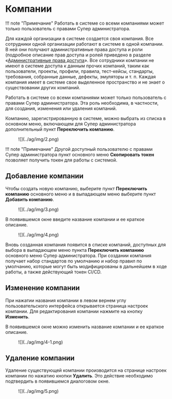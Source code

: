 # Компании

!!! note "Примечание"
    Работать в системе со всеми компаниями может только пользователь с правами Супер администратора.

Для каждой организации в системе создается своя компания. Все сотрудники одной организации работают в системе в одной компании. В ней они получают административные права доступа и роли (подробное описание прав доступа и ролей приведено в разделе «[Административные права доступа](../polzovateli/#_3)». Все сотрудники компании не имеют в системе доступа к данным прочих компаний, таким как пользователи, проекты, профили, правила, тест-кейсы, стандарты, требования, собранные данные, дефекты, эмуляторы и т. п. Каждая компания имеет в системе свое выделенное пространство и не знает о существовании других компаний.

Работать в системе со всеми компаниями может только пользователь с правами Супер администратора. Эта роль необходима, в частности, для создания, изменения или удаления компаний.

Компанию, зарегистрированную в системе, можно выбрать из списка в основном меню, включающем для Супер администратора дополнительный пункт **Переключить компанию**.

<figure markdown>![](../ag/img/2.png)</figure>

!!! note "Примечание"
    Другой доступный пользователю с правами Супер администратора пункт основного меню **Скопировать токен** позволяет получить токен для работы с системой.


## Добавление компании

Чтобы создать новую компанию, выберите пункт **Переключить компанию** основного меню и в выпадающем меню выберите пункт **Добавить компанию**.

<figure markdown>![](../ag/img/3.png)</figure>
 
В появившемся окне введите название компании и ее краткое описание.

<figure markdown>![](../ag/img/4.png)</figure>
 
Вновь созданная компания появится в списке компаний, доступных для выбора в выпадающем меню пункта **Переключить компанию** основного меню Супер администратора. При создании компания получает набор стандартов по умолчанию и набор правил по умолчанию, которые могут быть модифицированы в дальнейшем в ходе работы, а также действующий токен CI/CD.

## Изменение компании

При нажатии названия компании в левом вернем углу пользовательского интерфейса открывается страница настроек компании. Для редактирования компании нажмите на кнопку **Изменить**.

В появившемся окне можно изменить название компании и ее краткое описание.

<figure markdown>![](../ag/img/4-1.png)</figure>
 
## Удаление компании

Удаление существующей компании производится на странице настроек компании по нажатию кнопки **Удалить**. Это действие необходимо подтвердить в появившемся диалоговом окне.

<figure markdown>![](../ag/img/5.png)</figure>